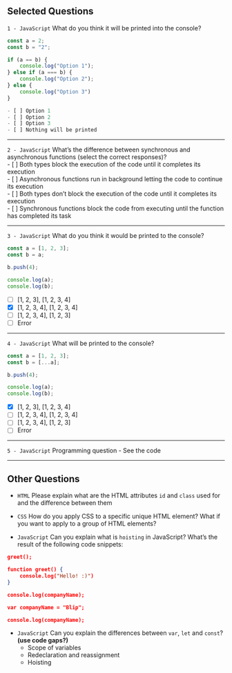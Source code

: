 ## Selected Questions

`1 - JavaScript` What do you think it will be printed into the console?

```javascript
const a = 2;
const b = "2";

if (a == b) {
    console.log("Option 1");
} else if (a === b) {
    console.log("Option 2");
} else {
    console.log("Option 3")
}

- [ ] Option 1
- [ ] Option 2
- [ ] Option 3
- [ ] Nothing will be printed
```

---

`2 - JavaScript` What’s the difference between synchronous and asynchronous functions (select the correct responses)?  
    - [ ] Both types block the execution of the code until it completes its execution  
    - [ ] Asynchronous functions run in background letting the code to continue its execution  
    - [ ] Both types don’t block the execution of the code until it completes its execution  
    - [ ] Synchronous functions block the code from executing until the function has completed its task  

---

`3 - JavaScript` What do you think it would be printed to the console?

```javascript
const a = [1, 2, 3];
const b = a;

b.push(4);

console.log(a);
console.log(b);
```

- [ ] [1, 2, 3], [1, 2, 3, 4]
- [X] [1, 2, 3, 4], [1, 2, 3, 4]
- [ ] [1, 2, 3, 4], [1, 2, 3]
- [ ] Error

---

`4 - JavaScript` What will be printed to the console?

```javascript
const a = [1, 2, 3];
const b = [...a];

b.push(4);

console.log(a);
console.log(b);
```

- [X] [1, 2, 3], [1, 2, 3, 4]
- [ ] [1, 2, 3, 4], [1, 2, 3, 4]
- [ ] [1, 2, 3, 4], [1, 2, 3]
- [ ] Error

---

`5 - JavaScript` Programming question
    - See the code

---









## Other Questions

- `HTML` Please explain what are the HTML attributes `id` and `class` used for and the difference between them
- `CSS` How do you apply CSS to a specific unique HTML element? What if you want to apply to a group of HTML elements?

- `JavaScript` Can you explain what is `hoisting` in JavaScript? What’s the result of the following code snippets:

```json
greet();

function greet() {
	console.log("Hello! :)")
}
```

```json
console.log(companyName);

var companyName = "Blip";

console.log(companyName);
```

- `JavaScript` Can you explain the differences between `var`, `let` and `const`? **(use code gaps?)**
    - Scope of variables
    - Redeclaration and reassignment
    - Hoisting




